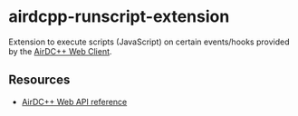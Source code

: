 # airdcpp-runscript-extension

Extension to execute scripts (JavaScript) on certain events/hooks provided by the [AirDC++ Web Client](https://github.com/airdcpp-web/airdcpp-webclient).


## Resources

- [AirDC++ Web API reference](http://apidocs.airdcpp.net)
